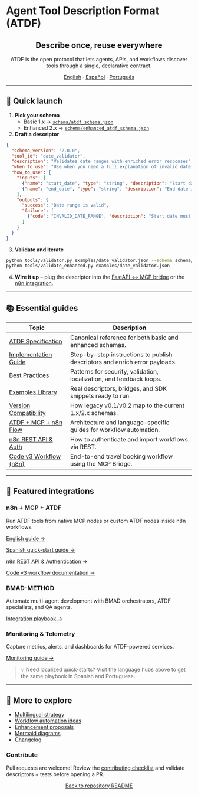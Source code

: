 # Agent Tool Description Format (ATDF)

<div align="center">
  <h2>Describe once, reuse everywhere</h2>
  <p>ATDF is the open protocol that lets agents, APIs, and workflows discover tools through a single, declarative contract.</p>
  <p>
    <a href="en/index.md">English</a> ·
    <a href="es/index.md">Español</a> ·
    <a href="pt/index.md">Português</a>
  </p>
</div>

---

## 🚀 Quick launch
1. **Pick your schema**
   - Basic 1.x → [`schema/atdf_schema.json`](../schema/atdf_schema.json)
   - Enhanced 2.x → [`schema/enhanced_atdf_schema.json`](../schema/enhanced_atdf_schema.json)
2. **Draft a descriptor**
```json
{
  "schema_version": "2.0.0",
  "tool_id": "date_validator",
  "description": "Validates date ranges with enriched error responses",
  "when_to_use": "Use when you need a full explanation of invalid date ranges",
  "how_to_use": {
    "inputs": [
      {"name": "start_date", "type": "string", "description": "Start date in ISO 8601 format", "required": true},
      {"name": "end_date", "type": "string", "description": "End date in ISO 8601 format", "required": true}
    ],
    "outputs": {
      "success": "Date range is valid",
      "failure": [
        {"code": "INVALID_DATE_RANGE", "description": "Start date must be before end date"}
      ]
    }
  }
}
```
3. **Validate and iterate**
```bash
python tools/validator.py examples/date_validator.json --schema schema/atdf_schema.json
python tools/validate_enhanced.py examples/date_validator.json
```
4. **Wire it up** – plug the descriptor into the [FastAPI ↔ MCP bridge](../examples/mcp_atdf_bridge.py) or the [n8n integration](en/n8n_mcp_integration_flow.md).

---

## 📚 Essential guides
| Topic | Description |
| --- | --- |
| [ATDF Specification](ATDF_SPECIFICATION.md) | Canonical reference for both basic and enhanced schemas. |
| [Implementation Guide](IMPLEMENTATION_GUIDE.md) | Step-by-step instructions to publish descriptors and enrich error payloads. |
| [Best Practices](BEST_PRACTICES.md) | Patterns for security, validation, localization, and feedback loops. |
| [Examples Library](examples.md) | Real descriptors, bridges, and SDK snippets ready to run. |
| [Version Compatibility](en/version_compatibility.md) | How legacy v0.1/v0.2 map to the current 1.x/2.x schemas. |
| [ATDF + MCP + n8n Flow](atdf_mcp_n8n_integration_flow.md) | Architecture and language-specific guides for workflow automation. |
| [n8n REST API & Auth](../n8n_setup_complete.md) | How to authenticate and import workflows via REST. |
| [Code v3 Workflow (n8n)](../n8n-workflows/README.md) | End-to-end travel booking workflow using the MCP Bridge. |

---

## 🔌 Featured integrations
<div class="cards">
  <div class="card">
    <h3>n8n + MCP + ATDF</h3>
    <p>Run ATDF tools from native MCP nodes or custom ATDF nodes inside n8n workflows.</p>
    <p><a href="en/n8n_mcp_integration_flow.md">English guide →</a></p>
    <p><a href="../GUIA_INTEGRACION_N8N.md">Spanish quick-start guide →</a></p>
    <p><a href="../n8n_setup_complete.md">n8n REST API & Authentication →</a></p>
    <p><a href="../n8n-workflows/README.md#complete-travel-booking-via-atdf-mcp-code-v3">Code v3 workflow documentation →</a></p>
  </div>
  <div class="card">
    <h3>BMAD-METHOD</h3>
    <p>Automate multi-agent development with BMAD orchestrators, ATDF specialists, and QA agents.</p>
    <p><a href="BMAD_INTEGRATION.md">Integration playbook →</a></p>
  </div>
  <div class="card">
    <h3>Monitoring & Telemetry</h3>
    <p>Capture metrics, alerts, and dashboards for ATDF-powered services.</p>
    <p><a href="monitoring.md">Monitoring guide →</a></p>
  </div>
</div>

> 💡 Need localized quick-starts? Visit the language hubs above to get the same playbook in Spanish and Portuguese.

---

## 🧭 More to explore
- [Multilingual strategy](multilingual.md)
- [Workflow automation ideas](workflow.md)
- [Enhancement proposals](enhancement_proposal.md)
- [Mermaid diagrams](MERMAID_DIAGRAMS.md)
- [Changelog](changelog.md)

### Contribute
Pull requests are welcome! Review the [contributing checklist](en/contributing.md) and validate descriptors + tests before opening a PR.

<div align="center">
  <a href="../README.md">Back to repository README</a>
</div>
